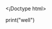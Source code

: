 <¡Doctype html>
<html>
<head>
<title>proving</title>
    <link rel="stylesheet" href="https://pyscript.net/latest/pyscript.css" />
    <script defer src="https://pyscript.net/latest/pyscript.js"></script>
</head>
<body>
<py-script>
print("well")
</py-script>
</body>
</html>
